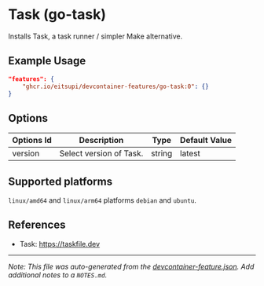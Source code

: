 
# Task (go-task)

Installs Task, a task runner / simpler Make alternative.

## Example Usage

```json
"features": {
    "ghcr.io/eitsupi/devcontainer-features/go-task:0": {}
}
```

## Options

| Options Id | Description | Type | Default Value |
|-----|-----|-----|-----|
| version | Select version of Task. | string | latest |

<!-- markdownlint-disable MD041 -->

## Supported platforms

`linux/amd64` and `linux/arm64` platforms `debian` and `ubuntu`.

## References

- Task: <https://taskfile.dev>


---

_Note: This file was auto-generated from the [devcontainer-feature.json](https://github.com/eitsupi/devcontainer-features/blob/main/src/go-task/devcontainer-feature.json).  Add additional notes to a `NOTES.md`._
